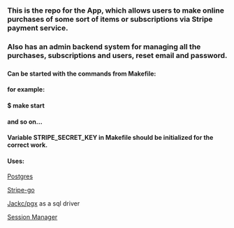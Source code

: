 ### This is the repo for the App, which allows users to make online purchases of some sort of items or subscriptions via Stripe payment service.
### Also has an admin backend system for managing all the purchases, subscriptions and users, reset email and password.
###
#### Can be started with the commands from Makefile:
#### for example:
#### $ make start
#### and so on...

#### Variable STRIPE_SECRET_KEY in Makefile should be initialized for the correct work.
#### Uses:
[Postgres](https://www.postgresql.org/)

[Stripe-go](https://github.com/stripe/stripe-go)

[Jackc/pgx](https://github.com/jackc/pgx) as a sql driver

[Session Manager](https://github.com/alexedwards/scs)